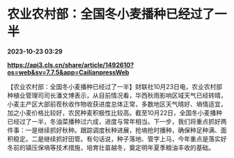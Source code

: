# 农业农村部：全国冬小麦播种已经过了一半

**2023-10-23 03:29**

**https://api3.cls.cn/share/article/1492610?os=web&sv=7.7.5&app=CailianpressWeb**

【农业农村部：全国冬小麦播种已经过了一半】财联社10月23日电，农业农村部种植业管理司司长潘文博表示，从目前情况看，华西秋雨影响区域天气已经转晴，小麦主产区大部前茬秋收作物收获进度总体正常，多数地区天气晴好、墒情适宜，加之小麦价格比较好，农民种麦积极性比较高。截至10月22日，全国冬小麦播种已经过了一半，冬油菜播种过六成，进度与常年相当。下一步，我们将重点抓好两件事：一是继续抓好秋种。跟踪调度秋种进展，抢墒抢时播种，确保种足种满、面积稳定。二是继续抓好田管。有句话说，种子落地、管字上马，今年重点是落实好冬前的镇压保墒等技术措施，培育壮苗越冬，奠定明年夏季粮油丰收的基础。